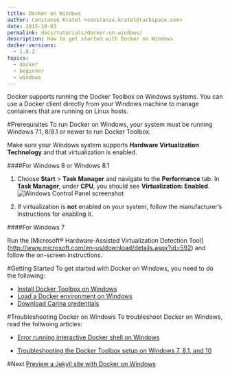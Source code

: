 ```yaml
---
title: Docker on Windows
author: Constanze Kratel <constanze.kratel@rackspace.com>
date: 2015-10-03
permalink: docs/tutorials/docker-on-windows/
description: How to get started with Docker on Windows
docker-versions:
  - 1.8.2
topics:
  - docker
  - beginner
  - windows
---
```


Docker supports running the Docker Toolbox on Windows systems. You can use a Docker client directly from your Windows machine to manage containers that are running on Linux hosts.

#Prerequisites
To run Docker on Windows, your system must be running Windows 7.1, 8/8.1 or newer to run Docker Toolbox. 

Make sure your Windows system supports **Hardware Virtualization Technology** and that virtualization is enabled. 

####For Windows 8 or Windows 8.1

1. Choose **Start** > **Task Manager** and navigate to the **Performance** tab. In **Task Manager**, under **CPU**, you should see **Virtualization: Enabled**.   
![Windows Control Panel screenshot](/_assets/img/003-docker-on-windows/window-8-virtualization-enabled-highlighted-360.png)

2. If virtualization is **not** enabled on your system, follow the manufacturer’s instructions for enabling it.

####For Windows 7

Run the [Microsoft® Hardware-Assisted Virtualization Detection Tool] (http://www.microsoft.com/en-us/download/details.aspx?id=592) and follow the on-screen instructions.

#Getting Started
To get started with Docker on Windows, you need to do the following:

* [Install Docker Toolbox on Windows](docs/tutorials/docker-install-windows/)
* [Load a Docker environment on Windows](docs/tutorials/load-docker-environment-on-windows/)
* [Download Carina credentials](docs/references/rcs-credentials/)


#Troubleshooting Docker on Windows
To troubleshoot Docker on Windows, read the follwoing articles:

* [Error running interactive Docker shell on Windows](docs/references/troubleshooting-cannot-enable-tty-mode-on-windows/)

* [Troubleshooting the Docker Toolbox setup on Windows 7, 8.1, and 10](docs/references/troubleshooting-windos-docker-vm-startup)

#Next
[Preview a Jekyll site with Docker on Windows](docs/tutorials/preview-jekyll-with-docker-on-windows/)




